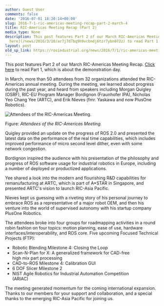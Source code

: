 ```yaml
---
author: Guest User
comments: false
date: '2016-07-01 18:20:14+00:00'
slug: 2016-7-1-ric-americas-meeting-recap-part-2-march-4
title: RIC-Americas Meeting Recap (Part 2)
media_type: None
description: This post features Part 2 of our March RIC-Americas Meeting Recap. [Click
  here](/news/2016/3/10/ar7j7d7bq9h9vcbndj6tzr7ybn072z) to read Part 1, ...
layout: post
old_sp_link: https://rosindustrial.org/news/2016/7/1/ric-americas-meeting-recap-part-2-march-4
---
```


This post features Part 2 of our March RIC-Americas Meeting Recap. [Click here](/news/2016/3/10/ar7j7d7bq9h9vcbndj6tzr7ybn072z) to read Part 1, which is about the demonstration day.

In March, more than 50 attendees from 32 organizations attended the RIC-Americas annual meeting. During the meeting, we learned about progress during the past year, and heard from speakers including Morgan Quigley (OSRF), RIC-EU Program Manager Bordignon (Fraunhofer IPA), Nicholas Yeo Chang Yee (ARTC), and Erik Nieves (fmr. Yaskawa and now PlusOne Robotics).

![Attendees of the RIC-Americas Meeting.](https://images.squarespace-cdn.com/content/v1/51df34b1e4b08840dcfd2841/1467397040001-1ZULGCTYOPMEZ53B7ZXI/image-asset.png)

Figure: *Attendees of the RIC-Americas Meeting.*

Quigley provided an update on the progress of ROS 2.0 and presented the latest data on the performance of the real time capabilities, which includes improved performance of micro second level dither, even with some network congestion.

Bordignon inspired the audience with his presentation of the philosophy and progress of ROS software usage for industrial robotics in Europe, including a number of deployed or productized applications.

Yee shared a look into the modern and flourishing R&D capabilities for remanufacturing at ARTC, which is part of A*STAR in Singapore, and presented ARTC's vision to launch RIC-Asia Pacific.

Nieves kept us guessing with a riveting story of his personal journey to embrace ROS as a representative of a major robot OEM, and then his venture into the world of supervised autonomy with his startup company PlusOne Robotics.

The attendees broke into four groups for roadmapping activities in a round robin fashion on four topics: motion planning, ease of use, hardware interfaces/interoperability, and ROS core. Five upcoming Focused Technical Projects (FTP):

* Robotic Blending Milestone 4: Closing the Loop
* Scan-N-Plan for X: A generalized framework for CAD-free  
high mix part processing
* CAD-to-ROS Milestone 4: Calibration GUI
* 6 DOF Slicer Milestone 2
* NIST Agile Robotics for Industrial Automation Competition  
(ARIAC)

The meeting generated momentum for the coming international expansion. Thanks to our members for your support and collaboration, and a special thanks to the emerging RIC-Asia Pacific for joining us.


